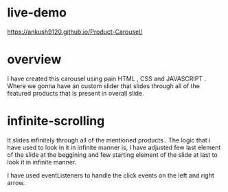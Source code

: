 # live-demo

https://ankush9120.github.io/Product-Carousel/

# overview

I have created this carousel using pain HTML , CSS and JAVASCRIPT . Where we gonna have an custom slider that slides through all of the featured products that is present in overall slide.

# infinite-scrolling

It slides infinitely through all of the mentioned products . The logic that i have used to look in it in infinite manner is, I have adjusted few last element of the slide at the beggining and few starting element of the slide at last to look it in infinite manner.

I have used eventListeners to handle the click events on the left and right arrow.
